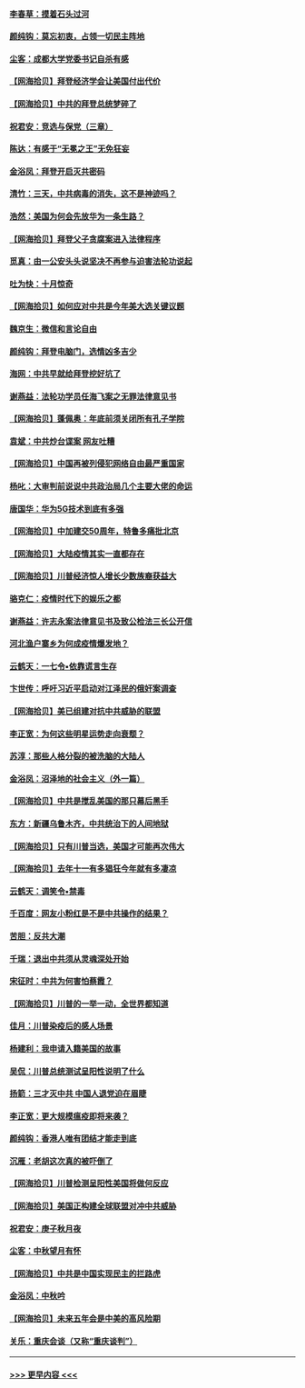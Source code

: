 #### [李春草：摸着石头过河](../pages/nsc993/n12491121.md?t=10212051) 
#### [颜纯钩：莫忘初衷，占领一切民主阵地](../pages/nsc993/n12490965.md?t=10212051) 
#### [尘客：成都大学党委书记自杀有感](../pages/nsc993/n12490950.md?t=10212051) 
#### [【网海拾贝】拜登经济学会让美国付出代价](../pages/nsc993/n12489662.md?t=10212051) 
#### [【网海拾贝】中共的拜登总统梦碎了](../pages/nsc993/n12487896.md?t=10212051) 
#### [祝君安：竞选与保党（三章）](../pages/nsc993/n12487258.md?t=10212051) 
#### [陈达：有感于“无冕之王”无免狂妄](../pages/nsc993/n12485133.md?t=10212051) 
#### [金浴凤：拜登开启灭共密码](../pages/nsc993/n12485125.md?t=10212051) 
#### [清竹：三天，中共病毒的消失，这不是神迹吗？](../pages/nsc993/n12485027.md?t=10212051) 
#### [浩然：美国为何会先放华为一条生路？](../pages/nsc993/n12484997.md?t=10212051) 
#### [【网海拾贝】拜登父子贪腐案进入法律程序](../pages/nsc993/n12484957.md?t=10212051) 
#### [觅真：由一公安头头说坚决不再参与迫害法轮功说起](../pages/nsc993/n12484212.md?t=10212051) 
#### [吐为快：十月惊奇](../pages/nsc993/n12484172.md?t=10212051) 
#### [【网海拾贝】如何应对中共是今年美大选关键议题](../pages/nsc993/n12483755.md?t=10212051) 
#### [魏京生：微信和言论自由](../pages/nsc993/n12483372.md?t=10212051) 
#### [颜纯钩：拜登电脑门，选情凶多吉少](../pages/nsc993/n12482666.md?t=10212051) 
#### [海网：中共早就给拜登挖好坑了](../pages/nsc993/n12482660.md?t=10212051) 
#### [谢燕益：法轮功学员任海飞案之无罪法律意见书](../pages/nsc993/n12482512.md?t=10212051) 
#### [【网海拾贝】蓬佩奥：年底前须关闭所有孔子学院](../pages/nsc993/n12482443.md?t=10212051) 
#### [袁斌：中共炒台谍案 网友吐糟](../pages/nsc993/n12481564.md?t=10212051) 
#### [【网海拾贝】中国再被列侵犯网络自由最严重国家](../pages/nsc993/n12479643.md?t=10212051) 
#### [杨叱：大审判前说说中共政治局几个主要大佬的命运](../pages/nsc993/n12477527.md?t=10212051) 
#### [唐国华：华为5G技术到底有多强](../pages/nsc993/n12477483.md?t=10212051) 
#### [【网海拾贝】中加建交50周年，特鲁多痛批北京](../pages/nsc993/n12476892.md?t=10212051) 
#### [【网海拾贝】大陆疫情其实一直都存在](../pages/nsc993/n12473948.md?t=10212051) 
#### [【网海拾贝】川普经济惊人增长少数族裔获益大](../pages/nsc993/n12471565.md?t=10212051) 
#### [骆克仁：疫情时代下的娱乐之都](../pages/nsc993/n12471312.md?t=10212051) 
#### [谢燕益：许志永案法律意见书及致公检法三长公开信](../pages/nsc993/n12470870.md?t=10212051) 
#### [河北渔户寨乡为何成疫情爆发地？](../pages/nsc993/n12464936.md?t=10212051) 
#### [云鹤天：一七令▪依靠谎言生存](../pages/nsc993/n12470034.md?t=10212051) 
#### [卞世传：呼吁习近平启动对江泽民的俄奸案调查](../pages/nsc993/n12469722.md?t=10212051) 
#### [【网海拾贝】美已组建对抗中共威胁的联盟](../pages/nsc993/n12469018.md?t=10212051) 
#### [李正宽：为何这些明星运势走向衰颓？](../pages/nsc993/n12468730.md?t=10212051) 
#### [苏淳：那些人格分裂的被洗脑的大陆人](../pages/nsc993/n12467858.md?t=10212051) 
#### [金浴凤：沼泽地的社会主义（外一篇）](../pages/nsc993/n12467792.md?t=10212051) 
#### [【网海拾贝】中共是搅乱美国的那只幕后黑手](../pages/nsc993/n12467700.md?t=10212051) 
#### [东方：新疆乌鲁木齐，中共统治下的人间地狱](../pages/nsc993/n12466075.md?t=10212051) 
#### [【网海拾贝】只有川普当选，美国才可能再次伟大](../pages/nsc993/n12466013.md?t=10212051) 
#### [【网海拾贝】去年十一有多猖狂今年就有多凄凉](../pages/nsc993/n12463649.md?t=10212051) 
#### [云鹤天：调笑令▪禁毒](../pages/nsc993/n12462975.md?t=10212051) 
#### [千百度：网友小粉红是不是中共操作的结果？](../pages/nsc993/n12461025.md?t=10212051) 
#### [苦胆：反共大潮](../pages/nsc993/n12459469.md?t=10212051) 
#### [千瑞：退出中共须从灵魂深处开始](../pages/nsc993/n12459437.md?t=10212051) 
#### [宋征时：中共为何害怕蔡霞？](../pages/nsc993/n12459097.md?t=10212051) 
#### [【网海拾贝】川普的一举一动，全世界都知道](../pages/nsc993/n12458825.md?t=10212051) 
#### [佳月：川普染疫后的感人场景](../pages/nsc993/n12456994.md?t=10212051) 
#### [杨建利：我申请入籍美国的故事](../pages/nsc993/n12455635.md?t=10212051) 
#### [吴侃：川普总统测试呈阳性说明了什么](../pages/nsc993/n12451869.md?t=10212051) 
#### [扬箭：三才灭中共 中国人退党迫在眉睫](../pages/nsc993/n12451842.md?t=10212051) 
#### [李正宽：更大规模瘟疫即将来袭？](../pages/nsc993/n12451455.md?t=10212051) 
#### [颜纯钩：香港人唯有团结才能走到底](../pages/nsc993/n12450870.md?t=10212051) 
#### [沉雁：老胡这次真的被吓倒了](../pages/nsc993/n12449796.md?t=10212051) 
#### [【网海拾贝】川普检测呈阳性美国将做何反应](../pages/nsc993/n12449042.md?t=10212051) 
#### [【网海拾贝】美国正构建全球联盟对冲中共威胁](../pages/nsc993/n12446580.md?t=10212051) 
#### [祝君安：庚子秋月夜](../pages/nsc993/n12445870.md?t=10212051) 
#### [尘客：中秋望月有怀](../pages/nsc993/n12444632.md?t=10212051) 
#### [【网海拾贝】中共是中国实现民主的拦路虎](../pages/nsc993/n12443573.md?t=10212051) 
#### [金浴凤：中秋吟](../pages/nsc993/n12441773.md?t=10212051) 
#### [【网海拾贝】未来五年会是中美的高风险期](../pages/nsc993/n12440760.md?t=10212051) 
#### [关乐：重庆会谈（又称“重庆谈判”）](../pages/nsc993/n12437525.md?t=10212051) 

----
#### [ >>> 更早内容 <<< ](../indexes/nsc993-earlier.md)
